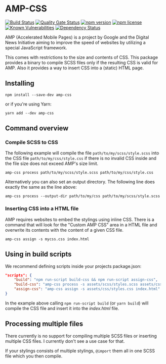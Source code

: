 # AMP-CSS

[![Build Status](https://travis-ci.com/saitho/amp-css.svg?branch=master)](https://travis-ci.com/saitho/amp-css)
[![Quality Gate Status](https://sonarcloud.io/api/project_badges/measure?project=amp-css&metric=alert_status)](https://sonarcloud.io/dashboard?id=amp-css)
[![npm version](https://img.shields.io/npm/v/amp-css.svg)](https://www.npmjs.com/package/amp-css)
[![npm license](https://img.shields.io/npm/l/amp-css.svg)](https://www.npmjs.com/package/amp-css)
[![Known Vulnerabilities](https://snyk.io/test/github/saitho/amp-css/badge.svg)](https://snyk.io/test/github/saitho/amp-css)
[![Dependency Status](https://david-dm.org/saitho/amp-css/status.svg)](https://david-dm.org/saitho/amp-css)

AMP (Accelerated Mobile Pages) is a project by Google and the Digital News Initiative
aiming to improve the speed of websites by utilizing a special JavaScript framework.

This comes with restrictions to the size and contents of CSS.
This package provides a binary to compile SCSS files only if the resulting CSS is valid for AMP.
Also it provides a way to insert CSS into a (static) HTML page.

## Installing

```shell script
npm install --save-dev amp-css
```

or if you're using Yarn:

```shell script
yarn add --dev amp-css
```

## Command overview

### Compile SCSS to CSS

The following example will compile the file `path/to/my/scss/style.scss` into the CSS file `path/to/my/css/style.css`
if there is no invalid CSS inside and the file size does not exceed AMP's size limit.

```shell script
amp-css process path/to/my/scss/style.scss path/to/my/css/style.css
```

Alternatively you can also set an output directory. The following line does exactly the same as the line above:

```shell script
amp-css process --output-dir path/to/my/css path/to/my/scss/style.scss
```

### Inserting CSS into a HTML file

AMP requires websites to embed the stylings using inline CSS.
There is a command that will look for the "Custom AMP CSS" area in a HTML file
and overwrite its contents with the content of a given CSS file.

```shell script
amp-css assign -s mycss.css index.html
```

## Using in build scripts

We recommend defining scripts inside your projects package.json:

```json
"scripts": {
    "build": "npm run-script build-css && npm run-script assign-css",
    "build-css": "amp-css process -s assets/scss/styles.scss assets/css/styles.css",
    "assign-css": "amp-css assign -s assets/css/styles.css index.html"
}
```

In the example above calling `npm run-script build` (or `yarn build`) will compile the CSS file and insert it into the _index.html_ file.

## Processing multiple files

There currently is no support for compiling multiple SCSS files or inserting multiple CSS files.
I currently don't see a use case for that.

If your stylings consists of multiple stylings, `@import` them all in one SCSS file which you then compile.